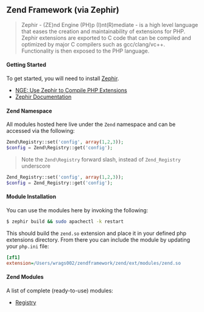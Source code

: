 ## Zend Framework (via Zephir)

> Zephir - (ZE)nd Engine (PH)p (I)nt(R)mediate - is a high level language that eases the creation and maintainability of extensions for PHP. Zephir extensions are exported to C code that can be compiled and optimized by major C compilers such as gcc/clang/vc++. Functionality is then exposed to the PHP language.

#### Getting Started
To get started, you will need to install [Zephir](http://zephir-lang.com).

* [NGE: Use Zephir to Compile PHP Extensions](https://wiki.nge.wdig.com/display/NGE/Using+Zephir+to+compile+PHP+extensions)
* [Zephir Documentation](http://docs.zephir-lang.com/en/latest/index.html)

#### Zend Namespace
All modules hosted here live under the `Zend` namespace and can be accessed via the following:

```php
Zend\Registry::set('config', array(1,2,3));
$config = Zend\Registry::get('config');
```
> Note the `Zend\Registry` forward slash, instead of `Zend_Registry` underscore
```php
Zend_Registry::set('config', array(1,2,3));
$config = Zend_Registry::get('config');
```

#### Module Installation
You can use the modules here by invoking the following:
```bash
$ zephir build && sudo apachectl -k restart
```
This should build the `zend.so` extension and place it in your defined php extensions directory. From there you can include the module by updating your `php.ini` file:
```ini
[zf1]
extension=/Users/wrags002/zendframework/zend/ext/modules/zend.so
```

#### Zend Modules
A list of complete (ready-to-use) modules:
* [Registry](zend/Registry.zep)
